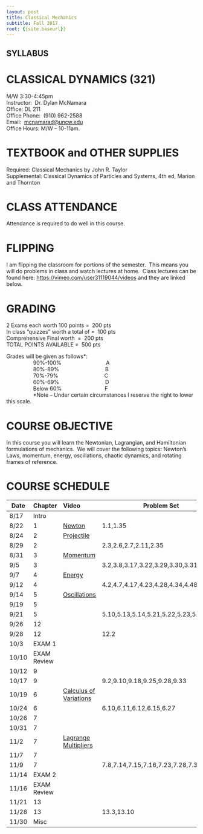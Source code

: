 ```yaml
---
layout: post
title: Classical Mechanics
subtitle: Fall 2017
root: {{site.baseurl}}
---
```


## SYLLABUS

# CLASSICAL DYNAMICS (321)

M/W 3:30-4:45pm  
Instructor:  Dr. Dylan McNamara  
Office: DL 211  
Office Phone:  (910) 962-2588  
Email:  mcnamarad@uncw.edu  
Office Hours: M/W – 10-11am.  

# TEXTBOOK and OTHER SUPPLIES

Required: Classical Mechanics by John R. Taylor  
Supplemental: Classical Dynamics of Particles and Systems, 4th ed, Marion and Thornton  

# CLASS ATTENDANCE

Attendance is required to do well in this course.  

# FLIPPING

I am flipping the classroom for portions of the semester.  This means you will do problems in class and watch lectures at home.  Class lectures can be found here: https://vimeo.com/user31119044/videos and they are linked below.

# GRADING

2 Exams each worth 100 points       =  200 pts  
In class “quizzes” worth a total of =  100 pts  
Comprehensive Final worth           =  200 pts  
TOTAL POINTS AVAILABLE              =  500 pts

Grades will be given as follows*:  
                  90%-100%                              A  
                  80%-89%                               B  
                  70%-79%                               C  
                  60%-69%                               D  
                  Below 60%                             F  
                 
*Note – Under certain circumstances I reserve the right to lower this scale.


# COURSE OBJECTIVE

In this course you will learn the Newtonian, Lagrangian, and Hamiltonian formulations of mechanics.  We will cover the following topics: Newton’s Laws, momentum, energy, oscillations, chaotic dynamics, and rotating frames of reference.


# COURSE SCHEDULE


| Date | Chapter |  Video                   |  Problem Set                           |
| -----|:------  | :------                  | -------------                          |
| 8/17 | Intro   |                          |                                        |
| 8/22 | 1       | [Newton][newton-site]    | 1.1,1.35                               |
| 8/24 | 2       | [Projectile][proj-site]  |                                        |
| 8/29 | 2       |                          | 2.3,2.6,2.7,2.11,2.35                  |
| 8/31  | 3       | [Momentum][momentum-site]|                                        |
| 9/5  | 3       |                          | 3.2,3.8,3.17,3.22,3.29,3.30,3.31,3.34  |
| 9/7  | 4       | [Energy][energy-site]    |                                        |
| 9/12 | 4       |                          | 4.2,4.7,4.17,4.23,4.28,4.34,4.48       |
| 9/14 | 5       | [Oscillations][osc-site] |                                        |
| 9/19 | 5       |                          |                                        |
| 9/21 | 5       |                          | 5.10,5.13,5.14,5.21,5.22,5.23,5.30,5.33|
| 9/26 | 12      |                          |                                        |
| 9/28 | 12      |                          | 12.2                                   |
| 10/3 | EXAM 1  |                          |                                        |
| 10/10| EXAM Review|                       |                                        |
| 10/12| 9       |                          |                                        |
| 10/17| 9       |                          | 9.2,9.10,9.18,9.25,9.28,9.33           |
| 10/19| 6       | [Calculus of Variations][cv-site]  |                              |
| 10/24| 6       |                          | 6.10,6.11,6.12,6.15,6.27               |
| 10/26| 7       |                          |                                        |
| 10/31 | 7      |                          |                                        |
| 11/2 | 7       | [Lagrange Multipliers][LM-site]|                                  |
| 11/7 | 7       |                          |                                        |
| 11/9| 7        |                          | 7.8,7.14,7.15,7.16,7.23,7.28,7.33,7.35 |
| 11/14| EXAM 2  |                          |                                        |
| 11/16| EXAM Review|                       |                                        |
| 11/21| 13      |                          |                                        |
| 11/28| 13      |                          | 13.3,13.10                             |
| 11/30| Misc    |                          |                                        |

[newton-site]: https://vimeo.com/103436812
[proj-site]:   https://vimeo.com/103805009
[momentum-site]: https://vimeo.com/104039820
[energy-site]:   https://vimeo.com/105504540
[osc-site]: https://vimeo.com/106130602
[cv-site]:   https://vimeo.com/109138781
[LM-site]: https://vimeo.com/112005015
